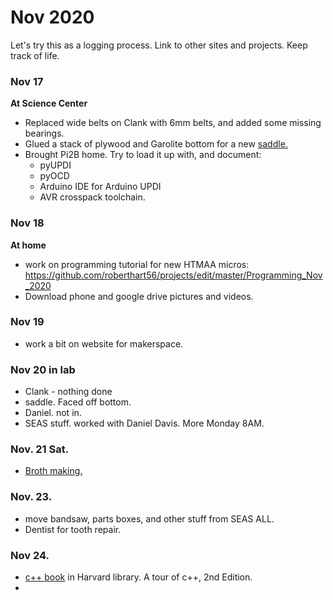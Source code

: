 # Nov 2020

Let's try this as a logging process.  Link to other sites and projects. Keep track of life.


### Nov 17

**At Science Center**
* Replaced wide belts on Clank with 6mm belts, and added some missing bearings.
* Glued a stack of plywood and Garolite bottom for a new [saddle.](https://roberthart56.github.io/SCFAB/SC_lab/Projects/rotating_saddle/index.html)
* Brought Pi2B home.  Try to load it up with, and document:
  * pyUPDI
  * pyOCD
  * Arduino IDE for Arduino UPDI
  * AVR crosspack toolchain.

### Nov 18

**At home**
 - work on programming tutorial for new HTMAA micros:  https://github.com/roberthart56/projects/edit/master/Programming_Nov_2020
 - Download phone and google drive pictures and videos.

### Nov 19
 - work a bit on website for makerspace.

### Nov 20 in lab
 - Clank - nothing done
 - saddle.  Faced off bottom.
 - Daniel.  not in.
 - SEAS stuff.  worked with Daniel Davis.  More Monday 8AM.
 
### Nov. 21 Sat.
 - [Broth making.](https://github.com/roberthart56/projects/blob/master/Cooking/README.md)
 
 
### Nov. 23.
 - move bandsaw, parts boxes, and other stuff from SEAS ALL.
 - Dentist for tooth repair.
 
###  Nov 24.
- [c++ book](https://learning-oreilly-com.ezp-prod1.hul.harvard.edu/library/view/A+Tour+of+C++,+2nd+Edition/9780134998053/ch01.xhtml#ch01lev2sec5) in Harvard library.  A tour of c++, 2nd Edition.
- 
 


